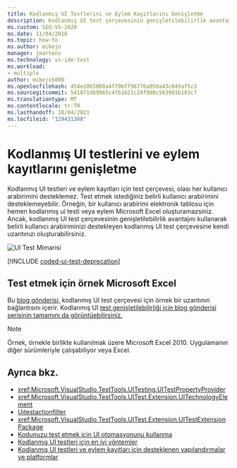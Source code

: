```yaml
---
title: Kodlanmış UI Testlerini ve Eylem Kayıtlarını Genişletme
description: Kodlanmış UI test çerçevesinin genişletilebilirlik avantajını kullanarak belirli bir kullanıcı arabiriminiz için kodlanmış UI test çerçevesine uzantı oluşturma hakkında bilgi edinmek.
ms.custom: SEO-VS-2020
ms.date: 11/04/2016
ms.topic: how-to
ms.author: mikejo
manager: jmartens
ms.technology: vs-ide-test
ms.workload:
- multiple
author: mikejo5000
ms.openlocfilehash: 454e2065068a4f79bff96776a050a43c049af5c3
ms.sourcegitcommit: 541871db9065c4fb1b21c24f980c563991b183c7
ms.translationtype: MT
ms.contentlocale: tr-TR
ms.lasthandoff: 10/04/2021
ms.locfileid: "129431308"
---
```

# <a name="extend-coded-ui-tests-and-action-recordings"></a>Kodlanmış UI testlerini ve eylem kayıtlarını genişletme

Kodlanmış UI testleri ve eylem kayıtları için test çerçevesi, olası her kullanıcı arabirimini desteklemez. Test etmek istediğiniz belirli kullanıcı arabirimini desteklemeyebilir. Örneğin, bir kullanıcı arabirimi elektronik tablosu için hemen kodlanmış ui testi veya eylem Microsoft Excel oluşturamazsiniz. Ancak, kodlanmış UI test çerçevesinin genişletilebilirlik avantajını kullanarak belirli kullanıcı arabiriminizi destekleyen kodlanmış UI test çerçevesine kendi uzantınızı oluşturabilirsiniz.

![UI Test Mimarisi](../test/media/ui_testarch.png)

[!INCLUDE [coded-ui-test-deprecation](includes/coded-ui-test-deprecation.md)]

## <a name="sample-extension-to-test-microsoft-excel"></a>Test etmek için örnek Microsoft Excel

Bu [blog gönderisi,](/archive/blogs/gautamg/3-introducing-sample-excel-extension) kodlanmış UI test çerçevesi için örnek bir uzantının bağlantısını içerir. Kodlanmış UI [test genişletilebilirliği için blog gönderisi serisinin tamamını da görüntüebilirsiniz.](/archive/blogs/gautamg/series-on-coded-ui-test-extensibility)

> [!NOTE]
> Örnek, örnekle birlikte kullanılmak üzere Microsoft Excel 2010. Uygulamanın diğer sürümleriyle çalışabiliyor veya Excel.

## <a name="see-also"></a>Ayrıca bkz.

- <xref:Microsoft.VisualStudio.TestTools.UITesting.UITestPropertyProvider>
- <xref:Microsoft.VisualStudio.TestTools.UITest.Extension.UITechnologyElement>
- [Uıtestactionfilter](/previous-versions/visualstudio/visual-studio-2012/dd985757(v=vs.110))
- <xref:Microsoft.VisualStudio.TestTools.UITest.Extension.UITestExtensionPackage>
- [Kodunuzu test etmek için UI otomasyonunu kullanma](../test/use-ui-automation-to-test-your-code.md)
- [Kodlanmış UI testleri için en iyi yöntemler](../test/best-practices-for-coded-ui-tests.md)
- [Kodlanmış UI testleri ve eylem kayıtları için desteklenen yapılandırmalar ve platformlar](../test/supported-configurations-and-platforms-for-coded-ui-tests-and-action-recordings.md)